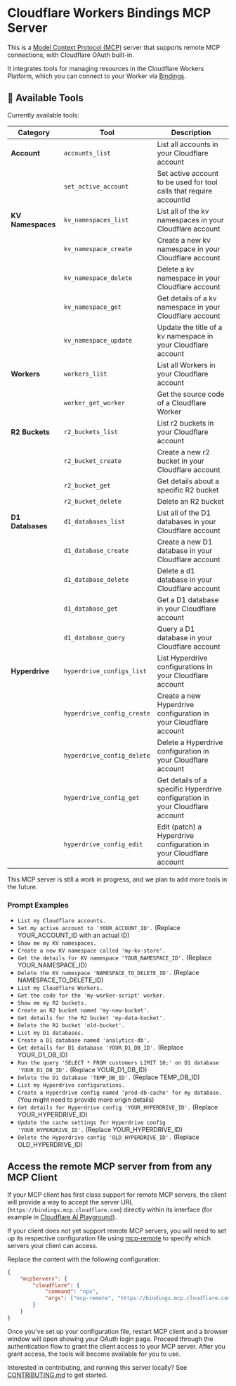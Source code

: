 # Cloudflare Workers Bindings MCP Server

This is a [Model Context Protocol (MCP)](https://modelcontextprotocol.io/introduction) server that supports remote MCP
connections, with Cloudflare OAuth built-in.

It integrates tools for managing resources in the Cloudflare Workers Platform, which you can connect to your Worker via [Bindings](https://developers.cloudflare.com/workers/runtime-apis/bindings/).

## 🔨 Available Tools

Currently available tools:

| **Category**      | **Tool**                   | **Description**                                                               |
| ----------------- | -------------------------- | ----------------------------------------------------------------------------- |
| **Account**       | `accounts_list`            | List all accounts in your Cloudflare account                                  |
|                   | `set_active_account`       | Set active account to be used for tool calls that require accountId           |
| **KV Namespaces** | `kv_namespaces_list`       | List all of the kv namespaces in your Cloudflare account                      |
|                   | `kv_namespace_create`      | Create a new kv namespace in your Cloudflare account                          |
|                   | `kv_namespace_delete`      | Delete a kv namespace in your Cloudflare account                              |
|                   | `kv_namespace_get`         | Get details of a kv namespace in your Cloudflare account                      |
|                   | `kv_namespace_update`      | Update the title of a kv namespace in your Cloudflare account                 |
| **Workers**       | `workers_list`             | List all Workers in your Cloudflare account                                   |
|                   | `worker_get_worker`        | Get the source code of a Cloudflare Worker                                    |
| **R2 Buckets**    | `r2_buckets_list`          | List r2 buckets in your Cloudflare account                                    |
|                   | `r2_bucket_create`         | Create a new r2 bucket in your Cloudflare account                             |
|                   | `r2_bucket_get`            | Get details about a specific R2 bucket                                        |
|                   | `r2_bucket_delete`         | Delete an R2 bucket                                                           |
| **D1 Databases**  | `d1_databases_list`        | List all of the D1 databases in your Cloudflare account                       |
|                   | `d1_database_create`       | Create a new D1 database in your Cloudflare account                           |
|                   | `d1_database_delete`       | Delete a d1 database in your Cloudflare account                               |
|                   | `d1_database_get`          | Get a D1 database in your Cloudflare account                                  |
|                   | `d1_database_query`        | Query a D1 database in your Cloudflare account                                |
| **Hyperdrive**    | `hyperdrive_configs_list`  | List Hyperdrive configurations in your Cloudflare account                     |
|                   | `hyperdrive_config_create` | Create a new Hyperdrive configuration in your Cloudflare account              |
|                   | `hyperdrive_config_delete` | Delete a Hyperdrive configuration in your Cloudflare account                  |
|                   | `hyperdrive_config_get`    | Get details of a specific Hyperdrive configuration in your Cloudflare account |
|                   | `hyperdrive_config_edit`   | Edit (patch) a Hyperdrive configuration in your Cloudflare account            |

This MCP server is still a work in progress, and we plan to add more tools in the future.

### Prompt Examples

- `List my Cloudflare accounts.`
- `Set my active account to 'YOUR_ACCOUNT_ID'.` (Replace YOUR_ACCOUNT_ID with an actual ID)
- `Show me my KV namespaces.`
- `Create a new KV namespace called 'my-kv-store'.`
- `Get the details for KV namespace 'YOUR_NAMESPACE_ID'.` (Replace YOUR_NAMESPACE_ID)
- `Delete the KV namespace 'NAMESPACE_TO_DELETE_ID'.` (Replace NAMESPACE_TO_DELETE_ID)
- `List my Cloudflare Workers.`
- `Get the code for the 'my-worker-script' worker.`
- `Show me my R2 buckets.`
- `Create an R2 bucket named 'my-new-bucket'.`
- `Get details for the R2 bucket 'my-data-bucket'.`
- `Delete the R2 bucket 'old-bucket'.`
- `List my D1 databases.`
- `Create a D1 database named 'analytics-db'.`
- `Get details for D1 database 'YOUR_D1_DB_ID'.` (Replace YOUR_D1_DB_ID)
- `Run the query 'SELECT * FROM customers LIMIT 10;' on D1 database 'YOUR_D1_DB_ID'.` (Replace YOUR_D1_DB_ID)
- `Delete the D1 database 'TEMP_DB_ID'.` (Replace TEMP_DB_ID)
- `List my Hyperdrive configurations.`
- `Create a Hyperdrive config named 'prod-db-cache' for my database.` (You might need to provide more origin details)
- `Get details for Hyperdrive config 'YOUR_HYPERDRIVE_ID'.` (Replace YOUR_HYPERDRIVE_ID)
- `Update the cache settings for Hyperdrive config 'YOUR_HYPERDRIVE_ID'.` (Replace YOUR_HYPERDRIVE_ID)
- `Delete the Hyperdrive config 'OLD_HYPERDRIVE_ID'.` (Replace OLD_HYPERDRIVE_ID)

## Access the remote MCP server from from any MCP Client

If your MCP client has first class support for remote MCP servers, the client will provide a way to accept the server URL (`https://bindings.mcp.cloudflare.com`) directly within its interface (for example in [Cloudflare AI Playground](https://playground.ai.cloudflare.com/)).

If your client does not yet support remote MCP servers, you will need to set up its respective configuration file using [mcp-remote](https://www.npmjs.com/package/mcp-remote) to specify which servers your client can access.

Replace the content with the following configuration:

```json
{
	"mcpServers": {
		"cloudflare": {
			"command": "npx",
			"args": ["mcp-remote", "https://bindings.mcp.cloudflare.com/sse"]
		}
	}
}
```

Once you've set up your configuration file, restart MCP client and a browser window will open showing your OAuth login page. Proceed through the authentication flow to grant the client access to your MCP server. After you grant access, the tools will become available for you to use.

Interested in contributing, and running this server locally? See [CONTRIBUTING.md](CONTRIBUTING.md) to get started.

